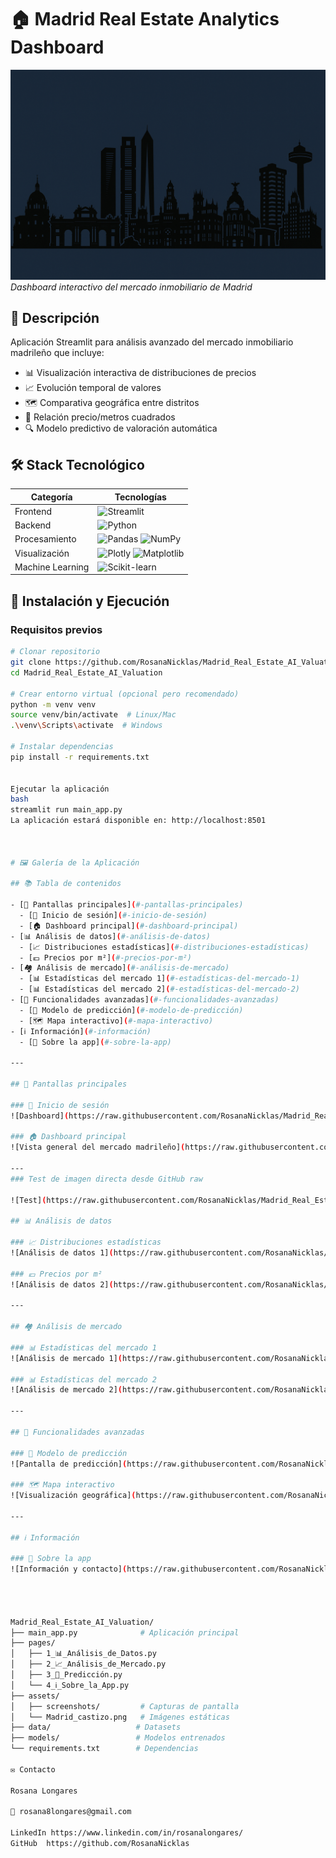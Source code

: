 # 🏠 Madrid Real Estate Analytics Dashboard

![Dashboard Preview](Madrid_castizo.png)  
*Dashboard interactivo del mercado inmobiliario de Madrid*

## 📌 Descripción

Aplicación Streamlit para análisis avanzado del mercado inmobiliario madrileño que incluye:
- 📊 Visualización interactiva de distribuciones de precios
- 📈 Evolución temporal de valores
- 🗺️ Comparativa geográfica entre distritos
- 📐 Relación precio/metros cuadrados
- 🔍 Modelo predictivo de valoración automática

## 🛠 Stack Tecnológico

| Categoría       | Tecnologías                                                                 |
|-----------------|-----------------------------------------------------------------------------|
| Frontend        | ![Streamlit](https://img.shields.io/badge/Streamlit-FF4B4B?logo=streamlit)  |
| Backend         | ![Python](https://img.shields.io/badge/Python-3.9+-3776AB?logo=python)      |
| Procesamiento   | ![Pandas](https://img.shields.io/badge/Pandas-150458?logo=pandas) ![NumPy](https://img.shields.io/badge/NumPy-013243?logo=numpy) |
| Visualización   | ![Plotly](https://img.shields.io/badge/Plotly-3F4F75?logo=plotly) ![Matplotlib](https://img.shields.io/badge/Matplotlib-11557C?logo=matplotlib) |
| Machine Learning| ![Scikit-learn](https://img.shields.io/badge/scikit--learn-F7931E?logo=scikit-learn) |

## 🚀 Instalación y Ejecución

### Requisitos previos
```bash
# Clonar repositorio
git clone https://github.com/RosanaNicklas/Madrid_Real_Estate_AI_Valuation.git
cd Madrid_Real_Estate_AI_Valuation

# Crear entorno virtual (opcional pero recomendado)
python -m venv venv
source venv/bin/activate  # Linux/Mac
.\venv\Scripts\activate  # Windows

# Instalar dependencias
pip install -r requirements.txt


Ejecutar la aplicación
bash
streamlit run main_app.py
La aplicación estará disponible en: http://localhost:8501

                  

# 🖼️ Galería de la Aplicación

## 📚 Tabla de contenidos

- [🚪 Pantallas principales](#-pantallas-principales)
  - [🔐 Inicio de sesión](#-inicio-de-sesión)
  - [🏠 Dashboard principal](#-dashboard-principal)
- [📊 Análisis de datos](#-análisis-de-datos)
  - [📈 Distribuciones estadísticas](#-distribuciones-estadísticas)
  - [💶 Precios por m²](#-precios-por-m²)
- [🏘️ Análisis de mercado](#-análisis-de-mercado)
  - [📊 Estadísticas del mercado 1](#-estadísticas-del-mercado-1)
  - [📊 Estadísticas del mercado 2](#-estadísticas-del-mercado-2)
- [🧠 Funcionalidades avanzadas](#-funcionalidades-avanzadas)
  - [🤖 Modelo de predicción](#-modelo-de-predicción)
  - [🗺️ Mapa interactivo](#-mapa-interactivo)
- [ℹ️ Información](#️-información)
  - [📱 Sobre la app](#-sobre-la-app)

---

## 🚪 Pantallas principales

### 🔐 Inicio de sesión
![Dashboard](https://raw.githubusercontent.com/RosanaNicklas/Madrid_Real_Estate_AI_Valuation/main/assets/dashboard.png)

### 🏠 Dashboard principal
![Vista general del mercado madrileño](https://raw.githubusercontent.com/RosanaNicklas/Madrid_Real_Estate_AI_Valuation/main/assets/proyecto.png)

---
### Test de imagen directa desde GitHub raw

![Test](https://raw.githubusercontent.com/RosanaNicklas/Madrid_Real_Estate_AI_Valuation/main/assets/dashboard.png)

## 📊 Análisis de datos

### 📈 Distribuciones estadísticas
![Análisis de datos 1](https://raw.githubusercontent.com/RosanaNicklas/Madrid_Real_Estate_AI_Valuation/main/assets/analisis1.png)

### 💶 Precios por m²
![Análisis de datos 2](https://raw.githubusercontent.com/RosanaNicklas/Madrid_Real_Estate_AI_Valuation/main/assets/analisis2.png)

---

## 🏘️ Análisis de mercado

### 📊 Estadísticas del mercado 1
![Análisis de mercado 1](https://raw.githubusercontent.com/RosanaNicklas/Madrid_Real_Estate_AI_Valuation/main/assets/analisismercado1.png)

### 📊 Estadísticas del mercado 2
![Análisis de mercado 2](https://raw.githubusercontent.com/RosanaNicklas/Madrid_Real_Estate_AI_Valuation/main/assets/analisismercado2.png)

---

## 🧠 Funcionalidades avanzadas

### 🤖 Modelo de predicción
![Pantalla de predicción](https://raw.githubusercontent.com/RosanaNicklas/Madrid_Real_Estate_AI_Valuation/main/assets/prediccion1.png)

### 🗺️ Mapa interactivo
![Visualización geográfica](https://raw.githubusercontent.com/RosanaNicklas/Madrid_Real_Estate_AI_Valuation/main/assets/prediccion2.png)

---

## ℹ️ Información

### 📱 Sobre la app
![Información y contacto](https://raw.githubusercontent.com/RosanaNicklas/Madrid_Real_Estate_AI_Valuation/main/assets/app.png)




Madrid_Real_Estate_AI_Valuation/
├── main_app.py              # Aplicación principal
├── pages/
│   ├── 1_📊_Análisis_de_Datos.py
│   ├── 2_📈_Análisis_de_Mercado.py
│   ├── 3_🔮_Predicción.py
│   └── 4_ℹ️_Sobre_la_App.py
├── assets/
│   ├── screenshots/         # Capturas de pantalla
│   └── Madrid_castizo.png   # Imágenes estáticas
├── data/                   # Datasets
├── models/                 # Modelos entrenados
└── requirements.txt        # Dependencias

✉️ Contacto

Rosana Longares

📧 rosana8longares@gmail.com

LinkedIn https://www.linkedin.com/in/rosanalongares/
GitHub  https://github.com/RosanaNicklas
